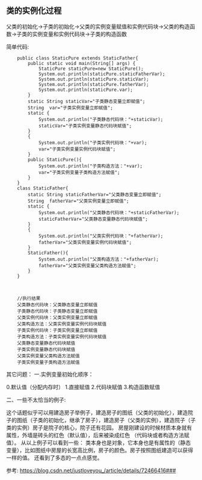 ## 类的实例化过程
父类的初始化->子类的初始化->父类的实例变量赋值和实例代码块->父类的构造函数->子类的实例变量和实例代码块->子类的构造函数

简单代码:

        public class StaticPure extends StaticFather{
            public static void main(String[] args) {
                StaticPure staticPure=new StaticPure();
                System.out.println(staticPure.staticFatherVar);
                System.out.println(staticPure.staticVar);
                System.out.println(staticPure.fatherVar);
                System.out.println(staticPure.var);
            }
            static String staticVar="子类静态变量立即赋值";
            String  var="子类实例变量立即赋值";
            static {
                System.out.println("子类静态代码块："+staticVar);
                staticVar="子类实例变量静态代码块赋值";
            }
            {
                System.out.println("子类实例代码块："+var);
                var="子类实例变量实例代码块赋值";
            }
            public StaticPure(){
                System.out.println("子类构造方法："+var);
                var="子类实例变量子类构造方法赋值";
            }
        }
        class StaticFather{
            static String staticFatherVar="父类静态变量立即赋值";
            String  fatherVar="父类实例变量立即赋值";
            static {
                System.out.println("父类静态代码块："+staticFatherVar);
                staticFatherVar="父类静态变量静态代码块赋值";
            }
            {
                System.out.println("父类实例代码块："+fatherVar);
                fatherVar="父类实例变量实例代码块赋值";
            }
            StaticFather(){
                System.out.println("父类构造方法："+fatherVar);
                fatherVar="父类实例变量父类构造方法赋值";
            }
        }



        //执行结果
        父类静态代码块：父类静态变量立即赋值
        子类静态代码块：子类静态变量立即赋值
        父类实例代码块：父类实例变量立即赋值
        父类构造方法：父类实例变量实例代码块赋值
        子类实例代码块：子类实例变量立即赋值
        子类构造方法：子类实例变量实例代码块赋值
        父类静态变量静态代码块赋值
        子类实例变量静态代码块赋值
        父类实例变量父类构造方法赋值
        子类实例变量子类构造方法赋值


其它问题：
一.实例变量初始化顺序：

0.默认值（分配内存时）
1.直接赋值
2.代码块赋值
3.构造函数赋值

二、一些不太恰当的例子:

这个话题似乎可以用建造房子举例子，建造房子的图纸（父类的初始化），建造院子的图纸（子类的初始化，继承了房子），建造房子（父类的实例），建造院子（子类的实例）房子是院子的核心，院子还有花园。
房屋刚建设的时候材质本身就有属性，外墙是砖头的红色（默认值），后来被染成红色 （代码块或者构造方法赋值）。
从以上例子可以看到一些：
类本身也是对象，它本身也是有属性的（静态变量），比如图纸中房屋的长宽高比例，房子的颜色。房子按照图纸建造可以获得一样的值。
还看到了多态的一点点感觉。

参考: https://blog.csdn.net/justloveyou_/article/details/72466416###


